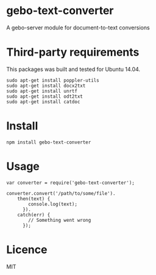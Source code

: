 gebo-text-converter
===================

A gebo-server module for document-to-text conversions


# Third-party requirements

This packages was built and tested for Ubuntu 14.04.


```
sudo apt-get install poppler-utils
sudo apt-get install docx2txt
sudo apt-get install unrtf
sudo apt-get install odt2txt
sudo apt-get install catdoc
```

# Install

```
npm install gebo-text-converter
```

# Usage

```
var converter = require('gebo-text-converter');

converter.convert('/path/to/some/file').
    then(text) {
        console.log(text); 
      }).
    catch(err) {
        // Something went wrong 
      });
```

# Licence

MIT

